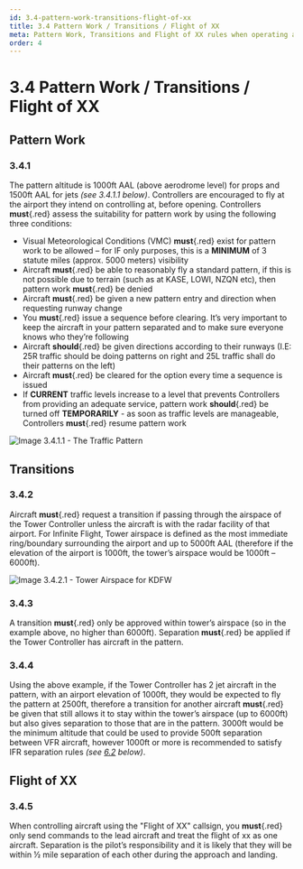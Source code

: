 ```yaml
---
id: 3.4-pattern-work-transitions-flight-of-xx
title: 3.4 Pattern Work / Transitions / Flight of XX
meta: Pattern Work, Transitions and Flight of XX rules when operating a tower facility within Infinite Flight.
order: 4
---
```


# 3.4  Pattern Work / Transitions / Flight of XX

 

## Pattern Work



### 3.4.1    

The pattern altitude is 1000ft AAL (above aerodrome level) for props and 1500ft AAL for jets *(see 3.4.1.1 below)*. Controllers are encouraged to fly at the airport they intend on controlling at, before opening. Controllers **must**{.red} assess the suitability for pattern work by using the following three conditions:

 

- Visual Meteorological Conditions (VMC) **must**{.red} exist for pattern work to be allowed – for IF only purposes, this is a **MINIMUM** of 3 statute miles (approx. 5000 meters) visibility
- Aircraft **must**{.red} be able to reasonably fly a standard pattern, if this is not possible due to terrain (such as at KASE, LOWI, NZQN etc), then pattern work **must**{.red} be denied
- Aircraft **must**{.red} be given a new pattern entry and direction when requesting runway change
- You **must**{.red} issue a sequence before clearing. It’s very important to keep the aircraft in your pattern separated and to make sure everyone knows who they’re following
- Aircraft **should**{.red} be given directions according to their runways (I.E: 25R traffic should be doing patterns on right and 25L traffic shall do their patterns on the left)
- Aircraft **must**{.red} be cleared for the option every time a sequence is issued
- If **CURRENT** traffic levels increase to a level that prevents Controllers from providing an adequate service, pattern work **should**{.red} be turned off **TEMPORARILY** - as soon as traffic levels are manageable, Controllers **must**{.red} resume pattern work



![Image 3.4.1.1 - The Traffic Pattern](_images/manual/graphics/atc-traffic-pattern.jpg)



## Transitions



### 3.4.2    

Aircraft **must**{.red} request a transition if passing through the airspace of the Tower Controller unless the aircraft is with the radar facility of that airport. For Infinite Flight, Tower airspace is defined as the most immediate ring/boundary surrounding the airport and up to 5000ft AAL (therefore if the elevation of the airport is 1000ft, the tower’s airspace would be 1000ft – 6000ft).

![Image 3.4.2.1 - Tower Airspace for KDFW](_images/manual/frames/atc-tower-airspace.png)




### 3.4.3    

A transition **must**{.red} only be approved within tower’s airspace (so in the example above, no higher than 6000ft). Separation **must**{.red} be applied if the Tower Controller has aircraft in the pattern.



### 3.4.4    

Using the above example, if the Tower Controller has 2 jet aircraft in the pattern, with an airport elevation of 1000ft, they would be expected to fly the pattern at 2500ft, therefore a transition for another aircraft **must**{.red} be given that still allows it to stay within the tower’s airspace (up to 6000ft) but also gives separation to those that are in the pattern. 3000ft would be the minimum altitude that could be used to provide 500ft separation between VFR aircraft, however 1000ft or more is recommended to satisfy IFR separation rules *(see [6.2](/guide/atc-manual/6.-radar/6.2-separation#6.2-separation) below)*.



## Flight of XX



### 3.4.5    

When controlling aircraft using the "Flight of XX" callsign, you **must**{.red} only send commands to the lead aircraft and treat the flight of xx as one aircraft. Separation is the pilot’s responsibility and it is likely that they will be within ½ mile separation of each other during the approach and landing.

 
